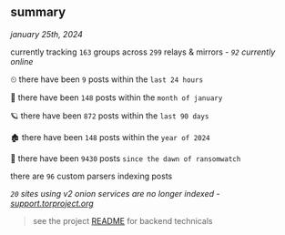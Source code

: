 
## summary
_january 25th, 2024_

currently tracking `163` groups across `299` relays & mirrors - _`92` currently online_

⏲ there have been `9` posts within the `last 24 hours`

🦈 there have been `148` posts within the `month of january`

🪐 there have been `872` posts within the `last 90 days`

🏚 there have been `148` posts within the `year of 2024`

🦕 there have been `9430` posts `since the dawn of ransomwatch`

there are `96` custom parsers indexing posts

_`20` sites using v2 onion services are no longer indexed - [support.torproject.org](https://support.torproject.org/onionservices/v2-deprecation/)_

> see the project [README](https://github.com/joshhighet/ransomwatch#ransomwatch--) for backend technicals
